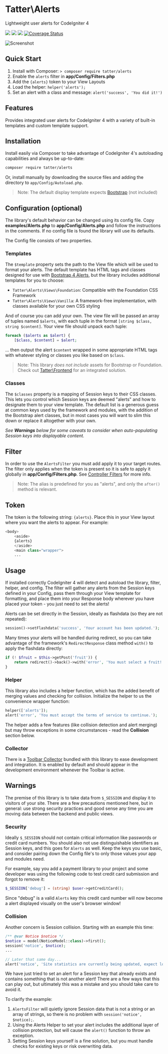 # Tatter\Alerts
Lightweight user alerts for CodeIgniter 4

[![](https://github.com/tattersoftware/codeigniter4-alerts/workflows/PHPUnit/badge.svg)](https://github.com/tattersoftware/codeigniter4-alerts/actions/workflows/test.yml)
[![](https://github.com/tattersoftware/codeigniter4-alerts/workflows/PHPStan/badge.svg)](https://github.com/tattersoftware/codeigniter4-alerts/actions/workflows/analyze.yml)
[![](https://github.com/tattersoftware/codeigniter4-alerts/workflows/Deptrac/badge.svg)](https://github.com/tattersoftware/codeigniter4-alerts/actions/workflows/inspect.yml)
[![Coverage Status](https://coveralls.io/repos/github/tattersoftware/codeigniter4-alerts/badge.svg?branch=develop)](https://coveralls.io/github/tattersoftware/codeigniter4-alerts?branch=develop)

![Screenshot](https://github.com/tattersoftware/codeigniter4-alerts/blob/master/img/screenshot2.png)

## Quick Start

1. Install with Composer: `> composer require tatter/alerts`
2. Enable the `alerts` filter in **app/Config/Filters.php**
3. Add the `{alerts}` token to your View Layouts
4. Load the helper: `helper('alerts');`
4. Set an alert with a class and message: `alert('success', 'You did it!')`

## Features

Provides integrated user alerts for CodeIgniter 4 with a variety of built-in templates
and custom template support.

## Installation

Install easily via Composer to take advantage of CodeIgniter 4's autoloading capabilities
and always be up-to-date:
```bash
composer require tatter/alerts
```

Or, install manually by downloading the source files and adding the directory to
`app/Config/Autoload.php`.

> Note: The default display template expects [Bootstrap](https://getbootstrap.com) (not included)

## Configuration (optional)

The library's default behavior can be changed using its config file. Copy
**examples/Alerts.php** to **app/Config/Alerts.php** and follow the instructions in the
comments. If no config file is found the library will use its defaults.

The Config file consists of two properties.

### Templates

The `$template` property sets the path to the View file which will be used to format your
alerts. The default template has HTML tags and classes designed for use with
[Bootstrap 4 Alerts](https://getbootstrap.com/docs/4.6/components/alerts/), but the library
includes additional templates for you to choose:
* `Tatter\Alerts\Views\Foundation`: Compatible with the Foundation CSS Framework
* `Tatter\Alerts\Views\Vanilla`: A framework-free implementation, with classes available for your own CSS styling

And of course you can add your own. The view file will be passed an array of tuples named
`$alerts`, with each tuple in the format `[string $class, string $content]`. Your view file
should unpack each tuple:
```php
foreach ($alerts as $alert) {
    [$class, $content] = $alert;
```
... then output the alert `$content` wrapped in some appropriate HTML tags with whatever
styling or classes you like based on `$class`.

> Note: This library *does not include* assets for Bootstrap or Foundation. Check out
> [Tatter\Frontend](https://github.com/tattersoftware/codeigniter4-frontend) for an integrated solution.

### Classes

The `$classes` property is a mapping of Session keys to their CSS classes. This lets you
control which Session keys are deemed "alerts" and how to designate them to your view
template. The default list is a generous guess at common keys used by the framework and
modules, with the addition of the Bootstrap alert classes, but in most cases you will want
to slim this down or replace it altogether with your own.

*See **Warnings** below for some caveats to consider when auto-populating Session keys into displayable content.*

## Filter

In order to use the `AlertsFilter` you must add apply it to your target routes. The filter
only applies when the token is present so it is safe to apply it globally in **app/Config/Filters.php**.
See [Controller Filters](https://codeigniter.com/user_guide/incoming/filters.html) for more info.

> Note: The alias is predefined for you as "alerts", and only the `after()` method is relevant.

## Token

The token is the following string: `{alerts}`. Place this in your View layout where you want
the alerts to appear. For example:
```php
<body>
    <aside>
    {alerts}
    </aside>
    <main class="wrapper">
    ...
```

## Usage

If installed correctly CodeIgniter 4 will detect and autoload the library, filter, helper,
and config. The filter will gather any alerts from the Session keys defined in your Config,
pass them through your View template for formatting, and place them into your Response body
wherever you have placed your token - you just need to set the alerts!

Alerts can be set directly in the Session, ideally as flashdata (so they are not repeated):
```php
session()->setFlashdata('success', 'Your account has been updated.');
```

Many times your alerts will be handled during redirect, so you can take advantage of
the framework's `RedirectResponse` class method `with()` to apply the flashdata directly:
```php
if (! $fruit = $this->getPost('fruit')) {
    return redirect()->back()->with('error', 'You must select a fruit!');
}
```

### Helper

This library also includes a helper function, which has the added benefit of merging values
and checking for collision. Initialize the helper to us the convenience wrapper function:
```php
helper(['alerts']);
alert('error', 'You must accept the terms of service to continue.');
```

The helper adds a few features (like collision detection and alert merging) but may throw
exceptions in some circumstances - read the **Collision** section below.

### Collector

There is a [Toolbar Collector](https://www.codeigniter.com/user_guide/testing/debugging.html#creating-custom-collectors)
bundled with this library to ease development and integration. It is enabled by default and
should appear in the development environment whenever the Toolbar is active.

## Warnings

The premise of this library is to take data from `$_SESSION` and display it to visitors of
your site. There are a few precautions mentioned here, but in general: use strong security
practices and good sense any time you are moving data between the backend and public views.

### Security

Ideally `$_SESSION` should not contain critical information like passwords or credit card
numbers. You should also not use distinguishable identifiers as Session keys, and this goes
for `Alerts` as well. Keep the keys you use basic, and consider pairing down the Config
file's to only those values your app and modules need.

For example, say you add a payment library to your project and some developer was using
the following code to test credit card submission and forgot to remove it:
```php
$_SESSION['debug'] = (string) $user->getCreditCard();
```

Since "debug" is a valid `Alerts` key this credit card number will now become a alert
displayed visually on the user's browser window! 

### Collision

Another concern is Session collision. Starting with an example this time:
```php
/** @var Notice $notice */
$notice = model(NoticeModel::class)->first();
session('notice', $notice);
...

// Later that same day...
alert('notice', 'Site statistics are currently being updated, expect longer load times.');
```

We have just tried to set an alert for a Session key that already exists and contains
something that is not another alert! There are a few ways that this can play out, but
ultimately this was a mistake and you should take care to avoid it.

To clarify the example:
1. `AlertsFilter` will quietly ignore Session data that is not a string or an array of strings, so there is no problem with `session('notice', $notice);`.
2. Using the Alerts Helper to set your alert includes the additional layer of collision protection, but will cause the `alert()` function to throw an exception.
3. Setting Session keys yourself is a fine solution, but you must handle checks for existing keys or risk overwriting data.
